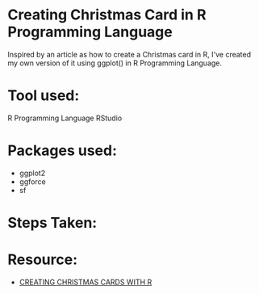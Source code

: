 # Creating Christmas Card in R Programming Language
Inspired by an article as how to create a Christmas card in R, I've created my own version of it using ggplot() in R Programming Language.

# Tool used: 
R Programming Language
RStudio

# Packages used:
* ggplot2
* ggforce
* sf

# Steps Taken:



# Resource:

* [CREATING CHRISTMAS CARDS WITH R](https://realworlddatascience.net/ideas/tutorials/posts/2023/12/12/xmas-cards.html?utm_campaign=Data_Elixir&utm_source=Data_Elixir_464)

